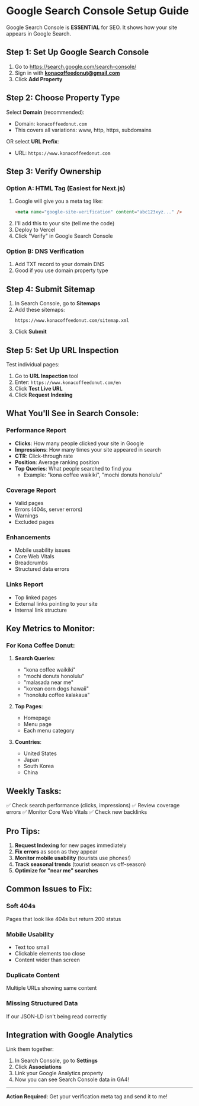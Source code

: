 # Google Search Console Setup Guide

Google Search Console is **ESSENTIAL** for SEO. It shows how your site appears in Google Search.

## Step 1: Set Up Google Search Console

1. Go to https://search.google.com/search-console/
2. Sign in with **konacoffeedonut@gmail.com**
3. Click **Add Property**

## Step 2: Choose Property Type

Select **Domain** (recommended):
- Domain: `konacoffeedonut.com`
- This covers all variations: www, http, https, subdomains

OR select **URL Prefix**:
- URL: `https://www.konacoffeedonut.com`

## Step 3: Verify Ownership

### Option A: HTML Tag (Easiest for Next.js)
1. Google will give you a meta tag like:
   ```html
   <meta name="google-site-verification" content="abc123xyz..." />
   ```
2. I'll add this to your site (tell me the code)
3. Deploy to Vercel
4. Click "Verify" in Google Search Console

### Option B: DNS Verification
1. Add TXT record to your domain DNS
2. Good if you use domain property type

## Step 4: Submit Sitemap

1. In Search Console, go to **Sitemaps**
2. Add these sitemaps:
   ```
   https://www.konacoffeedonut.com/sitemap.xml
   ```
3. Click **Submit**

## Step 5: Set Up URL Inspection

Test individual pages:
1. Go to **URL Inspection** tool
2. Enter: `https://www.konacoffeedonut.com/en`
3. Click **Test Live URL**
4. Click **Request Indexing**

## What You'll See in Search Console:

### Performance Report
- **Clicks**: How many people clicked your site in Google
- **Impressions**: How many times your site appeared in search
- **CTR**: Click-through rate
- **Position**: Average ranking position
- **Top Queries**: What people searched to find you
  - Example: "kona coffee waikiki", "mochi donuts honolulu"

### Coverage Report
- Valid pages
- Errors (404s, server errors)
- Warnings
- Excluded pages

### Enhancements
- Mobile usability issues
- Core Web Vitals
- Breadcrumbs
- Structured data errors

### Links Report
- Top linked pages
- External links pointing to your site
- Internal link structure

## Key Metrics to Monitor:

### For Kona Coffee Donut:
1. **Search Queries**:
   - "kona coffee waikiki"
   - "mochi donuts honolulu"
   - "malasada near me"
   - "korean corn dogs hawaii"
   - "honolulu coffee kalakaua"

2. **Top Pages**:
   - Homepage
   - Menu page
   - Each menu category

3. **Countries**:
   - United States
   - Japan
   - South Korea
   - China

## Weekly Tasks:

✅ Check search performance (clicks, impressions)
✅ Review coverage errors
✅ Monitor Core Web Vitals
✅ Check new backlinks

## Pro Tips:

1. **Request Indexing** for new pages immediately
2. **Fix errors** as soon as they appear
3. **Monitor mobile usability** (tourists use phones!)
4. **Track seasonal trends** (tourist season vs off-season)
5. **Optimize for "near me" searches**

## Common Issues to Fix:

### Soft 404s
Pages that look like 404s but return 200 status

### Mobile Usability
- Text too small
- Clickable elements too close
- Content wider than screen

### Duplicate Content
Multiple URLs showing same content

### Missing Structured Data
If our JSON-LD isn't being read correctly

## Integration with Google Analytics

Link them together:
1. In Search Console, go to **Settings**
2. Click **Associations**
3. Link your Google Analytics property
4. Now you can see Search Console data in GA4!

---

**Action Required**: Get your verification meta tag and send it to me!
